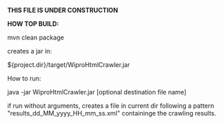 <b>**THIS FILE IS UNDER CONSTRUCTION**</b>

<b>HOW TOP BUILD:</b>

mvn clean package

creates a jar in:

${project.dir}/target/WiproHtmlCrawler.jar


How to run:

java -jar WiproHtmlCrawler.jar [optional destination file name]

if run without arguments, creates a file in current dir following a pattern "results_dd_MM_yyyy_HH_mm_ss.xml" containinge the crawling results.


